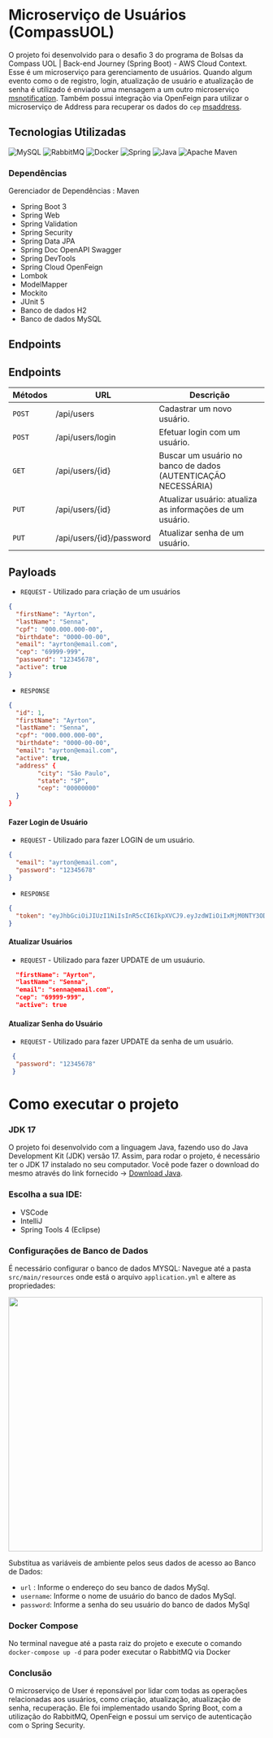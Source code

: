 # Microserviço de Usuários (CompassUOL)
O projeto foi desenvolvido para o desafio 3 do programa de Bolsas da Compass UOL | Back-end Journey (Spring Boot) - AWS Cloud Context. Esse é um microserviço para gerenciamento de usuários. Quando algum evento como o de registro, login, atualização de usuário e atualização de senha é utilizado é enviado uma mensagem a um outro microserviço [msnotification](https://github.com/kropsz/msnotification). Também possui integração via OpenFeign para utilizar o microserviço de Address para recuperar os dados do `cep` [msaddress](https://github.com/kropsz/msaddress).

## Tecnologias Utilizadas
![MySQL](https://img.shields.io/badge/mysql-%2300f.svg?style=for-the-badge&logo=mysql&logoColor=white)
![RabbitMQ](https://img.shields.io/badge/Rabbitmq-FF6600?style=for-the-badge&logo=rabbitmq&logoColor=white)
![Docker](https://img.shields.io/badge/docker-%230db7ed.svg?style=for-the-badge&logo=docker&logoColor=white)
![Spring](https://img.shields.io/badge/spring-%236DB33F.svg?style=for-the-badge&logo=spring&logoColor=white)
![Java](https://img.shields.io/badge/java-%23ED8B00.svg?style=for-the-badge&logo=openjdk&logoColor=white)
![Apache Maven](https://img.shields.io/badge/Apache%20Maven-C71A36?style=for-the-badge&logo=Apache%20Maven&logoColor=white)

### Dependências
Gerenciador de Dependências : Maven

- Spring Boot 3
- Spring Web
- Spring Validation
- Spring Security
- Spring Data JPA
- Spring Doc OpenAPI Swagger
- Spring DevTools
- Spring Cloud OpenFeign
- Lombok
- ModelMapper
- Mockito
- JUnit 5
- Banco de dados H2 
- Banco de dados MySQL

## Endpoints 

## Endpoints
 Métodos | URL | Descrição |
| --- | --- | --- |
| `POST` | /api/users | Cadastrar um novo usuário. |
| `POST` | /api/users/login | Efetuar login com um usuário. |
| `GET` | /api/users/{id} | Buscar um usuário no banco de dados (AUTENTICAÇÃO NECESSÁRIA) |
| `PUT` | /api/users/{id} | Atualizar usuário: atualiza as informações de um usuário. |
| `PUT` | /api/users/{id}/password | Atualizar senha de um usuário. |

## Payloads
* `REQUEST`  - Utilizado para criação de um usuários
```JSON
{
  "firstName": "Ayrton",
  "lastName": "Senna",
  "cpf": "000.000.000-00",
  "birthdate": "0000-00-00",
  "email": "ayrton@email.com",
  "cep": "69999-999",
  "password": "12345678",
  "active": true
}
```
* `RESPONSE`
```JSON
{
  "id": 1,
  "firstName": "Ayrton",
  "lastName": "Senna",
  "cpf": "000.000.000-00",
  "birthdate": "0000-00-00",
  "email": "ayrton@email.com",
  "active": true,
  "address" {
        "city": "São Paulo",
        "state": "SP",
        "cep": "00000000"
  }
}
```

#### Fazer Login de Usuário
* `REQUEST`  - Utilizado para fazer LOGIN de um usuário.
```JSON
{
  "email": "ayrton@email.com",
  "password": "12345678"
}
```
* `RESPONSE`
```JSON
{
  "token": "eyJhbGciOiJIUzI1NiIsInR5cCI6IkpXVCJ9.eyJzdWIiOiIxMjM0NTY3ODkwIiwibmFtZSI6IkpvaG4gRG9lIiwiaWF0IjoxNTE2MjM5MDIyfQ.SflKxwRJSMeKKF2QT4fwpMeJf36POk6yJV_adQssw5c"
}
```
#### Atualizar Usuários
* `REQUEST`  - Utilizado para fazer UPDATE de um usuáurio.
```JSON
  "firstName": "Ayrton",
  "lastName": "Senna",
  "email": "senna@email.com",
  "cep": "69999-999",
  "active": true
```

#### Atualizar Senha do Usuário
* `REQUEST`  - Utilizado para fazer UPDATE da senha de um usuário.
```JSON
 {
  "password": "12345678"
 }
```


# Como executar o projeto
### JDK 17
O projeto foi desenvolvido com a linguagem Java, fazendo uso do Java Development Kit (JDK) versão 17. Assim, para rodar o projeto, é necessário ter o JDK 17 instalado no seu computador. Você pode fazer o download do mesmo através do link fornecido -> [Download Java](https://www.oracle.com/java/technologies/javase/jdk17-archive-downloads.html).

### Escolha a sua IDE:
* VSCode
* IntelliJ
* Spring Tools 4 (Eclipse)
  
### Configurações de Banco de Dados
É necessário  configurar o banco de dados MYSQL:
Navegue até a pasta  `src/main/resources` onde está o arquivo `application.yml` e altere as propriedades:
<div>
<img src="https://github.com/kropsz/compassuol-challenge-e-commerce/assets/114687669/76552929-fd39-4aa1-abe1-f3b381bfe9ee" width="500px" />
</div>

 Substitua as variáveis de ambiente pelos seus dados de acesso ao Banco de Dados: 

*  `url` : Informe o endereço do seu banco de dados MySql.
*  `username`: Informe o nome de usuário do banco de dados MySql.
*  `password`: Informe a senha do seu usuário do banco de dados MySql

### Docker Compose
No terminal navegue até a pasta raiz do projeto e execute o comando `docker-compose up -d` para poder executar o RabbitMQ via Docker

### Conclusão

O microserviço de User é reponsável por lidar com todas as operações relacionadas aos usuários, como criação, atualização, atualização de senha, recuperação. Ele foi implementado usando Spring Boot, com a utilização do RabbitMQ, OpenFeign e possui um serviço de autenticação com o Spring Security.
